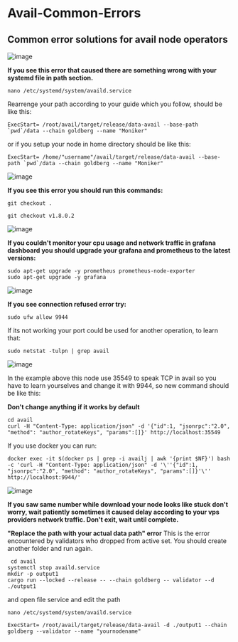 # Avail-Common-Errors
## Common error solutions for avail node operators


![image](https://github.com/Alping0/Avail-Common-Errors/assets/105454859/e979eb42-6088-44ed-968c-8b15a1253dba)

**If you see this error that caused there are something wrong with your systemd file in path section.**

```
nano /etc/systemd/system/availd.service
```
Rearrenge your path according to your guide which you follow, should be like this:

```
ExecStart= /root/avail/target/release/data-avail --base-path `pwd`/data --chain goldberg --name "Moniker"
```
or if you setup your node in home directory should be like this:

```
ExecStart= /home/"username"/avail/target/release/data-avail --base-path `pwd`/data --chain goldberg --name "Moniker"
```

![image](https://github.com/Alping0/Avail-Common-Errors/assets/105454859/cc526b28-42c5-4b06-92a1-3300074ad388)

**If you see this error you should run this commands:**

```
git checkout .
```
```
git checkout v1.8.0.2
```

![image](https://github.com/Alping0/Avail-Common-Errors/assets/105454859/ca00cc92-637c-412e-8730-290128aefdd0)

**If you couldn't monitor your cpu usage and network traffic in grafana dashboard you should upgrade your grafana and prometheus to the latest versions:**

```
sudo apt-get upgrade -y prometheus prometheus-node-exporter
sudo apt-get upgrade -y grafana
```
![image](https://github.com/Alping0/Avail-Common-Errors/assets/105454859/f91bc93c-82f5-44cc-99b7-955bd5bebdfc)

**If you see connection refused error try:**

```
sudo ufw allow 9944
```
If its not working your port could be used for another operation, to learn that:

```
sudo netstat -tulpn | grep avail
```
![image](https://github.com/Alping0/Avail-Common-Errors/assets/105454859/799a123f-9cfc-4a31-b246-cbb486c53154)

In the example above this node use 35549 to speak TCP in avail so you have to learn yourselves and change it with 9944, so new command should be like this: 

**Don't change anything if it works by default**

```
cd avail
curl -H "Content-Type: application/json" -d '{"id":1, "jsonrpc":"2.0", "method": "author_rotateKeys", "params":[]}' http://localhost:35549
```
If you use docker you can run:

```
docker exec -it $(docker ps | grep -i availj | awk '{print $NF}') bash -c 'curl -H "Content-Type: application/json" -d '\''{"id":1, "jsonrpc":"2.0", "method": "author_rotateKeys", "params":[]}'\'' http://localhost:9944/'
```

![image](https://github.com/Alping0/Avail-Common-Errors/assets/105454859/4bd72a8b-6678-43d9-affd-b59f7459b718)

**If you saw same number while download your node looks like stuck don't worry, wait patiently sometimes it caused delay according to your vps providers network traffic. Don't exit, wait until complete.**

**"Replace the path with your actual data path" error**
This is the error encountered by validators who dropped from active set.
You should create another folder and run again. 

```
 cd avail
systemctl stop availd.service
mkdir -p output1
cargo run --locked --release -- --chain goldberg -- validator --d ./output1 
```
and open file service and edit the path 
```
nano /etc/systemd/system/availd.service
```
```
ExecStart= /root/avail/target/release/data-avail -d ./output1 --chain goldberg --validator --name "yournodename"
```














